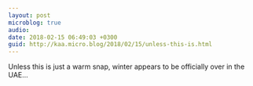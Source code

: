 ```yaml
---
layout: post
microblog: true
audio: 
date: 2018-02-15 06:49:03 +0300
guid: http://kaa.micro.blog/2018/02/15/unless-this-is.html
---
```

Unless this is just a warm snap, winter appears to be officially over in the UAE...
